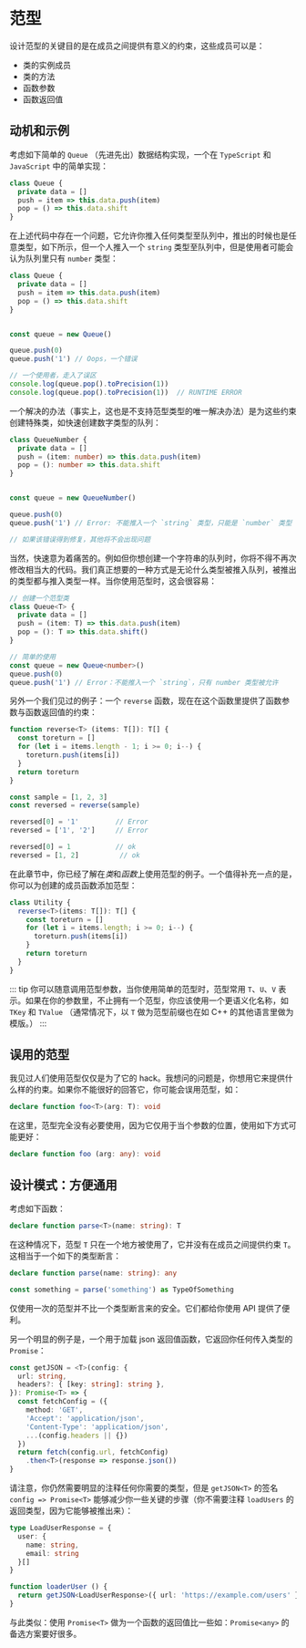 # 范型

设计范型的关键目的是在成员之间提供有意义的约束，这些成员可以是：

- 类的实例成员
- 类的方法
- 函数参数
- 函数返回值

## 动机和示例

考虑如下简单的 `Queue` （先进先出）数据结构实现，一个在 `TypeScript` 和 `JavaScript` 中的简单实现：

```ts
class Queue {
  private data = []
  push = item => this.data.push(item)
  pop = () => this.data.shift
}
```

在上述代码中存在一个问题，它允许你推入任何类型至队列中，推出的时候也是任意类型，如下所示，但一个人推入一个 `string` 类型至队列中，但是使用者可能会认为队列里只有 `number` 类型：

```ts
class Queue {
  private data = []
  push = item => this.data.push(item)
  pop = () => this.data.shift
}


const queue = new Queue()

queue.push(0)
queue.push('1') // Oops，一个错误

// 一个使用者，走入了误区
console.log(queue.pop().toPrecision(1))
console.log(queue.pop().toPrecision(1))  // RUNTIME ERROR
```

一个解决的办法（事实上，这也是不支持范型类型的唯一解决办法）是为这些约束创建特殊类，如快速创建数字类型的队列：

```ts
class QueueNumber {
  private data = []
  push = (item: number) => this.data.push(item)
  pop = (): number => this.data.shift
}


const queue = new QueueNumber()

queue.push(0)
queue.push('1') // Error: 不能推入一个 `string` 类型，只能是 `number` 类型

// 如果该错误得到修复，其他将不会出现问题
```

当然，快速意为着痛苦的。例如但你想创建一个字符串的队列时，你将不得不再次修改相当大的代码。我们真正想要的一种方式是无论什么类型被推入队列，被推出的类型都与推入类型一样。当你使用范型时，这会很容易：

```ts
// 创建一个范型类
class Queue<T> {
  private data = []
  push = (item: T) => this.data.push(item)
  pop = (): T => this.data.shift()
}

// 简单的使用
const queue = new Queue<number>()
queue.push(0)
queue.push('1') // Error：不能推入一个 `string`，只有 number 类型被允许
```

另外一个我们见过的例子：一个 `reverse` 函数，现在在这个函数里提供了函数参数与函数返回值的约束：

```ts
function reverse<T> (items: T[]): T[] {
  const toreturn = []
  for (let i = items.length - 1; i >= 0; i--) {
    toreturn.push(items[i])
  }
  return toreturn
}

const sample = [1, 2, 3]
const reversed = reverse(sample)

reversed[0] = '1'         // Error
reversed = ['1', '2']     // Error

reversed[0] = 1           // ok
reversed = [1, 2]          // ok
```

在此章节中，你已经了解在*类*和*函数*上使用范型的例子。一个值得补充一点的是，你可以为创建的成员函数添加范型：

```ts
class Utility {
  reverse<T>(items: T[]): T[] {
    const toreturn = []
    for (let i = items.length; i >= 0; i--) {
      toreturn.push(items[i])
    }
    return toreturn
  }
}
```

::: tip
你可以随意调用范型参数，当你使用简单的范型时，范型常用 `T`、`U`、`V` 表示。如果在你的参数里，不止拥有一个范型，你应该使用一个更语义化名称，如 `TKey` 和 `TValue` （通常情况下，以 `T` 做为范型前缀也在如 C++ 的其他语言里做为模版。）
:::

## 误用的范型

我见过人们使用范型仅仅是为了它的 hack。我想问的问题是，你想用它来提供什么样的约束。如果你不能很好的回答它，你可能会误用范型，如：

```ts
declare function foo<T>(arg: T): void
```

在这里，范型完全没有必要使用，因为它仅用于当个参数的位置，使用如下方式可能更好：

```ts
declare function foo (arg: any): void
```

## 设计模式：方便通用

考虑如下函数：

```ts
declare function parse<T>(name: string): T
```

在这种情况下，范型 `T` 只在一个地方被使用了，它并没有在成员之间提供约束 `T`。这相当于一个如下的类型断言：

```ts
declare function parse(name: string): any

const something = parse('something') as TypeOfSomething
```

仅使用一次的范型并不比一个类型断言来的安全。它们都给你使用 API 提供了便利。

另一个明显的例子是，一个用于加载 json 返回值函数，它返回你任何传入类型的 `Promise`：

```ts
const getJSON = <T>(config: {
  url: string,
  headers?: { [key: string]: string },
}): Promise<T> => {
  const fetchConfig = ({
    method: 'GET',
    'Accept': 'application/json',
    'Content-Type': 'application/json',
    ...(config.headers || {})
  })
  return fetch(config.url, fetchConfig)
    .then<T>(response => response.json())
}
```

请注意，你仍然需要明显的注释任何你需要的类型，但是 `getJSON<T>` 的签名 `config => Promise<T>` 能够减少你一些关键的步骤（你不需要注释 `loadUsers` 的返回类型，因为它能够被推出来）：

```ts
type LoadUserResponse = {
  user: {
    name: string,
    email: string
  }[]
}

function loaderUser () {
  return getJSON<LoadUserResponse>({ url: 'https://example.com/users' })
}
```

与此类似：使用 `Promise<T>` 做为一个函数的返回值比一些如：`Promise<any>` 的备选方案要好很多。